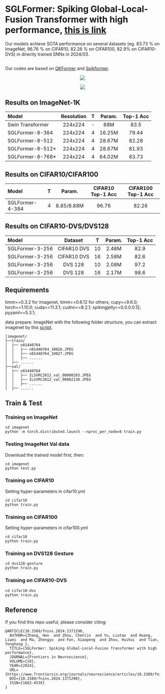 # SGLFormer: Spiking Global-Local-Fusion Transformer with high performance, [this is link]( https://doi.org/10.3389/fnins.2024.1371290)
Our models achieve SOTA performance on several datasets (eg. 83.73 % on ImageNet, 96.76 % on CIFAR10, 82.26 % on CIFAR100, 82.9% on CIFAR10-DVS) in directly trained SNNs in 2024/03.


## 
Our codes are based on [QKFormer](https://github.com/zhouchenlin2096/QKFormer) and [Spikformer](https://github.com/ZK-Zhou/spikformer).

<p align="center">
<img src="https://github.com/ZhangHanN1/SGLFormer/tree/main/img/performance-energy-SGLFormer-QKFormer.jpg">
</p>

<p align="center">
<img src="https://github.com/ZhangHanN1/SGLFormer/tree/main/img/SGLFormer.jpg">
</p>

## Results on ImageNet-1K

| Model              | Resolution| T     |  Param.     |Top-1 Acc|
| :---               | :---:     | :---: | :---:       |:---:    |
| Swin Transformer   | 224x224   | -     |  88M        |83.5     |
| SGLFormer-8-384    | 224x224   | 4     |  16.25M     |79.44    |
| SGLFormer-8-512    | 224x224   | 4     |  28.67M     |82.28    |
| SGLFormer-8-512*   | 224x224   | 4     |  28.67M     |81.93    |
| SGLFormer-8-768*   | 224x224   | 4     |  64.02M     |83.73    |


## Results on CIFAR10/CIFAR100

| Model               | T      |  Param.     | CIFAR10 Top-1 Acc |CIFAR100 Top-1 Acc|
| :---                | :---:  | :---:       |  :---:            |:---:  |
| SGLFormer-4-384     | 4      |  8.85/8.88M | 96.76             |82.26  |


## Results on CIFAR10-DVS/DVS128

| Model            |  Dataset    | T      |  Param.     |   Top-1 Acc |
| :---             | :---:       | :---:  | :---:       |:---:        |
| SGLFormer-3-256  | CIFAR10 DVS | 10     |  2.48M      | 82.9        |
| SGLFormer-3-256  | CIFAR10 DVS | 16     |  2.58M      | 82.6        |
| SGLFormer-3-256  | DVS 128     | 10     |  2.08M      | 97.2        |
| SGLFormer-3-256  | DVS 128     | 16     |  2.17M      | 98.6        |


## Requirements
timm==0.3.2 for imagenet, timm==0.6.12 for others; cupy==9.6.0; torch==1.10.0; cuda==11.3.1; cudnn==8.2.1; spikingjelly==0.0.0.0.12; pyyaml==5.3.1;

data prepare: ImageNet with the following folder structure, you can extract imagenet by this [script](https://gist.github.com/BIGBALLON/8a71d225eff18d88e469e6ea9b39cef4).
```
│imagenet/
├──train/
│  ├── n01440764
│  │   ├── n01440764_10026.JPEG
│  │   ├── n01440764_10027.JPEG
│  │   ├── ......
│  ├── ......
├──val/
│  ├── n01440764
│  │   ├── ILSVRC2012_val_00000293.JPEG
│  │   ├── ILSVRC2012_val_00002138.JPEG
│  │   ├── ......
│  ├── ......
```

## Train & Test
### Training  on ImageNet
```
cd imagenet
python -m torch.distributed.launch --nproc_per_node=8 train.py
```

### Testing ImageNet Val data
Download the trained model first, then:
```
cd imagenet
python test.py
```

### Training  on CIFAR10
Setting hyper-parameters in cifar10.yml
```
cd cifar10
python train.py
```

### Training  on CIFAR100
Setting hyper-parameters in cifar100.yml
```
cd cifar10
python train.py
```

### Training  on DVS128 Gesture
```
cd dvs128-gesture
python train.py
```

### Training  on CIFAR10-DVS
```
cd cifar10-dvs
python train.py
```


## Reference
If you find this repo useful, please consider citing:
```
@ARTICLE{10.3389/fnins.2024.1371290,
  AUTHOR={Zhang, Han  and Zhou, Chenlin  and Yu, Liutao  and Huang, Liwei  and Ma, Zhengyu  and Fan, Xiaopeng  and Zhou, Huihui  and Tian, Yonghong },
  TITLE={SGLFormer: Spiking Global-Local-Fusion Transformer with high performance},
  JOURNAL={Frontiers in Neuroscience},
  VOLUME={18},
  YEAR={2024},
  URL={https://www.frontiersin.org/journals/neuroscience/articles/10.3389/fnins.2024.1371290},
  DOI={10.3389/fnins.2024.1371290},
  ISSN={1662-453X}
}
```





